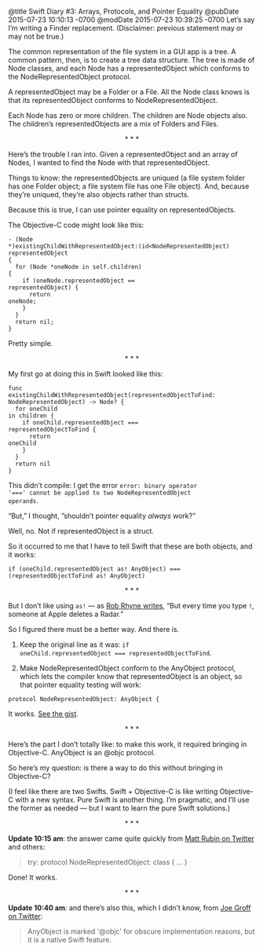 @title Swift Diary #3: Arrays, Protocols, and Pointer Equality
@pubDate 2015-07-23 10:10:13 -0700
@modDate 2015-07-23 10:39:25 -0700
Let’s say I’m writing a Finder replacement. (Disclaimer: previous statement may or may not be true.)

The common representation of the file system in a GUI app is a tree. A common pattern, then, is to create a tree data structure. The tree is made of Node classes, and each Node has a representedObject which conforms to the NodeRepresentedObject protocol.

A representedObject may be a Folder or a File. All the Node class knows is that its representedObject conforms to NodeRepresentedObject.

Each Node has zero or more children. The children are Node objects also. The children’s representedObjects are a mix of Folders and Files.

<p style="text-align:center">* * *</p>

Here’s the trouble I ran into. Given a representedObject and an array of Nodes, I wanted to find the Node with that representedObject.

Things to know: the representedObjects are uniqued (a file system folder has one Folder object; a file system file has one File object). And, because they’re uniqued, they’re also objects rather than structs.

Because this is true, I can use pointer equality on representedObjects.

The Objective-C code might look like this:

<code>- (Node \*)existingChild&#8203;WithRepresentedObject:&#8203;(id&lt;NodeRepresentedObject)&#8203;representedObject {</code><br />
<code>&nbsp;&nbsp;for (Node \*oneNode in self.children) {</code><br />
<code>&nbsp;&nbsp;&nbsp;&nbsp;if (oneNode.representedObject == representedObject) {</code><br />
<code>&nbsp;&nbsp;&nbsp;&nbsp;&nbsp;&nbsp;return oneNode;</code><br />
<code>&nbsp;&nbsp;&nbsp;&nbsp;}</code><br />
<code>&nbsp;&nbsp;}</code><br />
<code>&nbsp;&nbsp;return nil;</code><br />
<code>}</code>

Pretty simple.

<p style="text-align:center">* * *</p>

My first go at doing this in Swift looked like this:

<code>func existingChild&#8203;WithRepresentedObject&#8203;(representedObjectToFind: NodeRepresentedObject) -> Node? {</code><br />
<code>&nbsp;&nbsp;for oneChild in children {</code><br />
<code>&nbsp;&nbsp;&nbsp;&nbsp;if oneChild.representedObject === representedObjectToFind {</code><br />
<code>&nbsp;&nbsp;&nbsp;&nbsp;&nbsp;&nbsp;return oneChild</code><br />
<code>&nbsp;&nbsp;&nbsp;&nbsp;}</code><br />
<code>&nbsp;&nbsp;}</code><br />
<code>&nbsp;&nbsp;return nil</code><br />
<code>}</code>

This didn’t compile: I get the error <code>error: binary operator '===' cannot be applied to two NodeRepresentedObject operands</code>.

“But,” I thought, ”shouldn’t pointer equality *always* work?”

Well, no. Not if representedObject is a struct.

So it occurred to me that I have to tell Swift that these are both objects, and it works:

<code>if (oneChild.representedObject as! AnyObject) === (representedObjectToFind as! AnyObject)</code>

<p style="text-align:center">* * *</p>

But I don’t like using <code>as!</code> — as <a href="http://martiancraft.com/blog/2015/07/objective-c-swift-core-data/">Rob Rhyne writes</a>, “But every time you type <code>!</code>, someone at Apple deletes a Radar.”

So I figured there must be a better way. And there is.

1. Keep the original line as it was: <code>if oneChild.&#8203;representedObject === representedObjectToFind</code>.

2. Make  NodeRepresentedObject conform to the AnyObject protocol, which lets the compiler know that representedObject is an object, so that pointer equality testing will work:

<code>protocol NodeRepresentedObject: AnyObject {</code>

It works. [See the gist](https://gist.github.com/brentsimmons/71281261478c39adcd3b).

<p style="text-align:center">* * *</p>

Here’s the part I don’t totally like: to make this work, it required bringing in Objective-C. AnyObject is an @objc protocol.

So here’s my question: is there a way to do this without bringing in Objective-C?

(I feel like there are two Swifts. Swift + Objective-C is like writing Objective-C with a new syntax. Pure Swift is another thing. I’m pragmatic, and I’ll use the former as needed — but I want to learn the pure Swift solutions.)

<p style="text-align:center">* * *</p>

<b>Update 10:15 am</b>: the answer came quite quickly from <a href="https://twitter.com/_mattrubin/status/624266521896992768">Matt Rubin on Twitter</a> and others:

>try: protocol NodeRepresentedObject: class { … }

Done! It works.

<p style="text-align:center">* * *</p>

<b>Update 10:40 am</b>: and there’s also this, which I didn’t know, from [Joe Groff on Twitter](https://twitter.com/jckarter/status/624270700614942721):

>AnyObject is marked '@objc' for obscure implementation reasons, but it is a native Swift feature.
